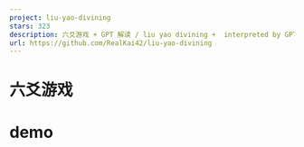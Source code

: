 ```yaml
---
project: liu-yao-divining
stars: 323
description: 六爻游戏 + GPT 解读 / liu yao divining +  interpreted by GPT
url: https://github.com/RealKai42/liu-yao-divining
---
```


六爻游戏
====

demo
====

